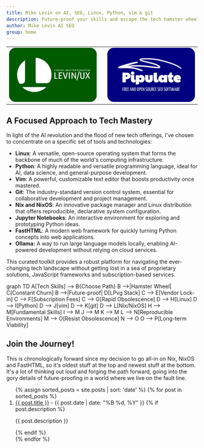 ```yaml
---
title: Mike Levin on AI, SEO, Linux, Python, vim & git
description: Future-proof your skills and escape the tech hamster wheel with Linux, Python, vim & git (LPvg) including NixOS, Jupyter, FastHTML and an AI stack to resist obsolescence.
author: Mike Levin AI SEO
group: home
---
```


<table class="logos">
<tr>
<td class="hplg"><img src="/assets/logo/Levinux.PNG" border=0 /></td>
<td> </td>
<td class="hplg"><img src="/assets/logo/Pipulate.PNG" border=0 /></td>
</tr>
<tr>

<!--
<td class="hptd"><b><a href="/levinux/">A Micro Linux For Your
Education</a></b><br />Dispel the fear of Linux command-line with Levinux, the
Gom Jabbar of Linux. 20 MB and no install!</td>

<td style="background: black;">&nbsp;</td>

<td class="hptd"><b><a href="/pipulate/">Pipulate Free & Open Source
SEO</a></b><br />Follow along as I re-implement my SEO software for the new AI
reality, including LLM-assisted crawls.</td>
-->

</tr>
</table>

## A Focused Approach to Tech Mastery

In light of the AI revolution and the flood of new tech offerings, I've chosen to concentrate on a specific set of tools and technologies:

- **Linux**: A versatile, open-source operating system that forms the backbone of much of the world's computing infrastructure.
- **Python**: A highly readable and versatile programming language, ideal for AI, data science, and general-purpose development.
- **Vim**: A powerful, customizable text editor that boosts productivity once mastered.
- **Git**: The industry-standard version control system, essential for collaborative development and project management.
- **Nix and NixOS**: An innovative package manager and Linux distribution that offers reproducible, declarative system configuration.
- **Jupyter Notebooks**: An interactive environment for exploring and prototyping Python ideas.
- **FastHTML**: A modern web framework for quickly turning Python concepts into web applications.
- **Ollama:** A way to run large language models locally, enabling AI-powered development without relying on cloud services.

This curated toolkit provides a robust platform for navigating the ever-changing
tech landscape without getting lost in a sea of proprietary solutions,
JavaScript frameworks and subscription-based services.

<div class="mermaid">
graph TD
    A[Tech Skills] --> B{Choose Path}
    B -->|Hamster Wheel| C[Constant Churn]
    B -->|Future-proof| D[LPvg Stack]
    C --> E[Vendor Lock-in]
    C --> F[Subscription Fees]
    C --> G[Rapid Obsolescence]
    D --> H[Linux]
    D --> I[Python]
    D --> J[vim]
    D --> K[git]
    D --> L[Nix/NixOS]
    H --> M[Fundamental Skills]
    I --> M
    J --> M
    K --> M
    L --> N[Reproducible Environments]
    M --> O[Resist Obsolescence]
    N --> O
    O --> P[Long-term Viability]
</div>

## Join the Journey!

This is chronologically forward since my decision to go all-in on Nix, NixOS and
FastHTML, so it's oldest stuff at the top and newest stuff at the bottom. It's a
lot of thinking out loud and forging the path forward, going into the gory
details of future-proofing in a world where we live on the fault line.

<ol>
  {% assign sorted_posts = site.posts | sort: 'date' %}
  {% for post in sorted_posts %}
    <li>
      <a href="{{ post.url }}">{{ post.title }}</a>
      - <span>{{ post.date | date: "%B %d, %Y" }}</span>
      {% if post.description %}
        <p>{{ post.description }}</p>
      {% endif %}
    </li>
  {% endfor %}
</ol>


